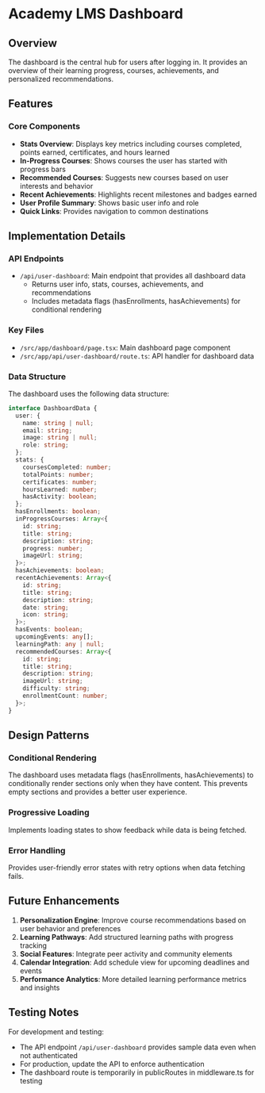 # Academy LMS Dashboard

## Overview
The dashboard is the central hub for users after logging in. It provides an overview of their learning progress, courses, achievements, and personalized recommendations.

## Features

### Core Components
- **Stats Overview**: Displays key metrics including courses completed, points earned, certificates, and hours learned
- **In-Progress Courses**: Shows courses the user has started with progress bars
- **Recommended Courses**: Suggests new courses based on user interests and behavior
- **Recent Achievements**: Highlights recent milestones and badges earned
- **User Profile Summary**: Shows basic user info and role
- **Quick Links**: Provides navigation to common destinations

## Implementation Details

### API Endpoints
- `/api/user-dashboard`: Main endpoint that provides all dashboard data
  - Returns user info, stats, courses, achievements, and recommendations
  - Includes metadata flags (hasEnrollments, hasAchievements) for conditional rendering

### Key Files
- `/src/app/dashboard/page.tsx`: Main dashboard page component
- `/src/app/api/user-dashboard/route.ts`: API handler for dashboard data

### Data Structure
The dashboard uses the following data structure:

```typescript
interface DashboardData {
  user: {
    name: string | null;
    email: string;
    image: string | null;
    role: string;
  };
  stats: {
    coursesCompleted: number;
    totalPoints: number;
    certificates: number;
    hoursLearned: number;
    hasActivity: boolean;
  };
  hasEnrollments: boolean;
  inProgressCourses: Array<{
    id: string;
    title: string;
    description: string;
    progress: number;
    imageUrl: string;
  }>;
  hasAchievements: boolean;
  recentAchievements: Array<{
    id: string;
    title: string;
    description: string;
    date: string;
    icon: string;
  }>;
  hasEvents: boolean;
  upcomingEvents: any[];
  learningPath: any | null;
  recommendedCourses: Array<{
    id: string;
    title: string;
    description: string;
    imageUrl: string;
    difficulty: string;
    enrollmentCount: number;
  }>;
}
```

## Design Patterns

### Conditional Rendering
The dashboard uses metadata flags (hasEnrollments, hasAchievements) to conditionally render sections only when they have content. This prevents empty sections and provides a better user experience.

### Progressive Loading
Implements loading states to show feedback while data is being fetched.

### Error Handling
Provides user-friendly error states with retry options when data fetching fails.

## Future Enhancements

1. **Personalization Engine**: Improve course recommendations based on user behavior and preferences
2. **Learning Pathways**: Add structured learning paths with progress tracking
3. **Social Features**: Integrate peer activity and community elements
4. **Calendar Integration**: Add schedule view for upcoming deadlines and events
5. **Performance Analytics**: More detailed learning performance metrics and insights

## Testing Notes

For development and testing:
- The API endpoint `/api/user-dashboard` provides sample data even when not authenticated
- For production, update the API to enforce authentication
- The dashboard route is temporarily in publicRoutes in middleware.ts for testing
